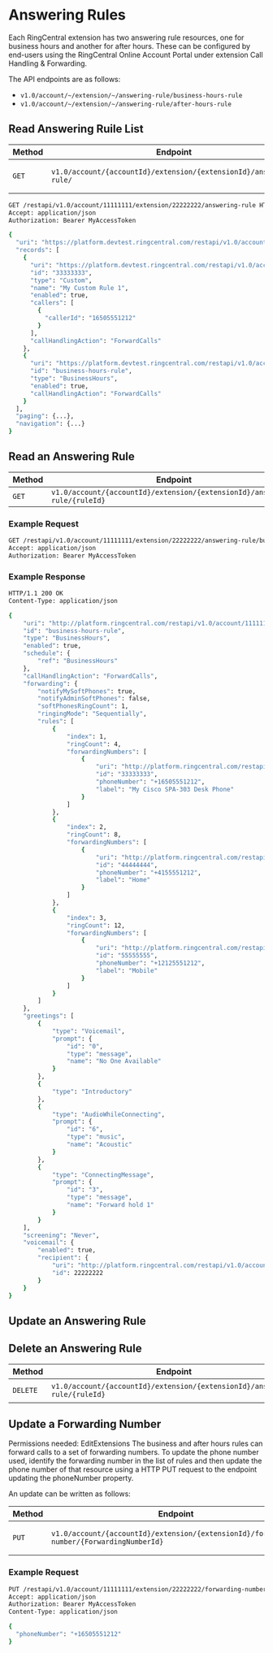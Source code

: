# Answering Rules

Each RingCentral extension has two answering rule resources, one for business hours and another for after hours. These can be configured by end-users using the RingCentral Online Account Portal under extension Call Handling & Forwarding.

The API endpoints are as follows:

* `v1.0/account/~/extension/~/answering-rule/business-hours-rule`
* `v1.0/account/~/extension/~/answering-rule/after-hours-rule`

## Read Answering Ruile List

| Method | Endpoint | Description |
|--------|----------|-------------|
| `GET` | `v1.0/account/{accountId}/extension/{extensionId}/answering-rule/` | Get extension rule list |

```bash
GET /restapi/v1.0/account/11111111/extension/22222222/answering-rule HTTP/1.1
Accept: application/json
Authorization: Bearer MyAccessToken

{
  "uri": "https://platform.devtest.ringcentral.com/restapi/v1.0/account/11111111/extension/22222222/answering-rule?page=1&perPage=100",
  "records": [
    {
      "uri": "https://platform.devtest.ringcentral.com/restapi/v1.0/account/11111111/extension/22222222/answering-rule/33333333",
      "id": "33333333",
      "type": "Custom",
      "name": "My Custom Rule 1",
      "enabled": true,
      "callers": [
        {
          "callerId": "16505551212"
        }
      ],
      "callHandlingAction": "ForwardCalls"
    },
    {
      "uri": "https://platform.devtest.ringcentral.com/restapi/v1.0/account/11111111/extension/22222222/answering-rule/business-hours-rule",
      "id": "business-hours-rule",
      "type": "BusinessHours",
      "enabled": true,
      "callHandlingAction": "ForwardCalls"
    }
  ],
  "paging": {...},
  "navigation": {...}
}
```

## Read an Answering Rule

| Method | Endpoint | Description |
|--------|----------|-------------|
| `GET` | `v1.0/account/{accountId}/extension/{extensionId}/answering-rule/{ruleId}` | Get a rule |

### Example Request

```bash
GET /restapi/v1.0/account/11111111/extension/22222222/answering-rule/business-hours-rule HTTP/1.1
Accept: application/json
Authorization: Bearer MyAccessToken
```

### Example Response

```bash
HTTP/1.1 200 OK
Content-Type: application/json

{
    "uri": "http://platform.ringcentral.com/restapi/v1.0/account/11111111/extension/22222222/answering-rule/business-hours-rule",
    "id": "business-hours-rule",
    "type": "BusinessHours",
    "enabled": true,
    "schedule": {
        "ref": "BusinessHours"
    },
    "callHandlingAction": "ForwardCalls",
    "forwarding": {
        "notifyMySoftPhones": true,
        "notifyAdminSoftPhones": false,
        "softPhonesRingCount": 1,
        "ringingMode": "Sequentially",
        "rules": [
            {
                "index": 1,
                "ringCount": 4,
                "forwardingNumbers": [
                    {
                        "uri": "http://platform.ringcentral.com/restapi/v1.0/account/11111111/extension/22222222/forwarding-number/33333333",
                        "id": "33333333",
                        "phoneNumber": "+16505551212",
                        "label": "My Cisco SPA-303 Desk Phone"
                    }
                ]
            },
            {
                "index": 2,
                "ringCount": 8,
                "forwardingNumbers": [
                    {
                        "uri": "http://platform.ringcentral.com/restapi/v1.0/account/11111111/extension/22222222/forwarding-number/44444444",
                        "id": "44444444",
                        "phoneNumber": "+4155551212",
                        "label": "Home"
                    }
                ]
            },
            {
                "index": 3,
                "ringCount": 12,
                "forwardingNumbers": [
                    {
                        "uri": "http://platform.ringcentral.com/restapi/v1.0/account/11111111/extension/22222222/forwarding-number/55555555",
                        "id": "55555555",
                        "phoneNumber": "+12125551212",
                        "label": "Mobile"
                    }
                ]
            }
        ]
    },
    "greetings": [
        {
            "type": "Voicemail",
            "prompt": {
                "id": "0",
                "type": "message",
                "name": "No One Available"
            }
        },
        {
            "type": "Introductory"
        },
        {
            "type": "AudioWhileConnecting",
            "prompt": {
                "id": "6",
                "type": "music",
                "name": "Acoustic"
            }
        },
        {
            "type": "ConnectingMessage",
            "prompt": {
                "id": "3",
                "type": "message",
                "name": "Forward hold 1"
            }
        }
    ],
    "screening": "Never",
    "voicemail": {
        "enabled": true,
        "recipient": {
            "uri": "http://platform.ringcentral.com/restapi/v1.0/account/11111111/extension/22222222",
            "id": 22222222
        }
    }
}
```

## Update an Answering Rule


## Delete an Answering Rule

| Method | Endpoint | Description |
|--------|----------|-------------|
| `DELETE` | `v1.0/account/{accountId}/extension/{extensionId}/answering-rule/{ruleId}` | Delete a rule |

## Update a Forwarding Number

Permissions needed: EditExtensions
The business and after hours rules can forward calls to a set of forwarding numbers. To update the phone number used, identify the forwarding number in the list of rules and then update the phone number of that resource using a HTTP PUT request to the endpoint updating the phoneNumber property.

An update can be written as follows:

| Method | Endpoint | Description |
|--------|----------|-------------|
| `PUT` | `v1.0/account/{accountId}/extension/{extensionId}/forwarding-number/{ForwardingNumberId}` | Update a forwarding number |

### Example Request

```bash
PUT /restapi/v1.0/account/11111111/extension/22222222/forwarding-number/33333333 HTTP/1.1
Accept: application/json
Authorization: Bearer MyAccessToken
Content-Type: application/json

{
  "phoneNumber": "+16505551212"
}
```
